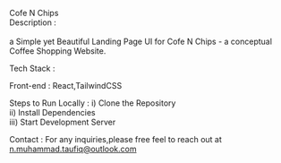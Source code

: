 Cofe N Chips
<br>
Description :<br>
<br>
a Simple yet Beautiful Landing Page UI for Cofe N Chips - a conceptual Coffee Shopping Website.<br>

Tech Stack :

Front-end : React,TailwindCSS

Steps to Run Locally :
i) Clone the Repository <br>
ii) Install Dependencies <br>
iii) Start Development Server <br>

Contact :
For any inquiries,please free feel to reach out at n.muhammad.taufiq@outlook.com
